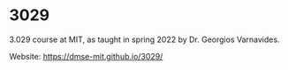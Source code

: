 # 3029
3.029 course at MIT, as taught in spring 2022 by Dr. Georgios Varnavides.

Website: https://dmse-mit.github.io/3029/
